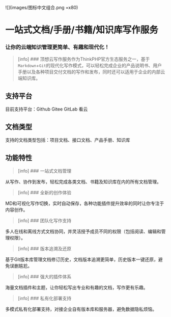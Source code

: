 ![](images/图标中文组合.png =x80)
# 一站式文档/手册/书籍/知识库写作服务
### 让你的云端知识管理更简单、有趣和现代化！

> [info] ### 顶想云写作服务作为ThinkPHP官方生态服务之一，基于`Markdown`+`Git`的现代化写作模式，可以轻松完成企业的产品说明书、用户手册以及各种项目交付文档的写作和发布，同时还可以适用于企业的内部云端知识库。

## 支持平台

目前支持平台：Github Gitee GitLab 看云

## 文档类型

支持的文档类型包括：项目文档、接口文档、产品手册、知识库

## 功能特性

>[info] ### 一站式文档管理

从写作、协作到发布，轻松完成各类文档、书籍及知识库在内的所有文档管理。

>[info] ### 全新的创作体验

MD和可视化写作切换，实时自动保存，各种功能插件提升效率的同时让你专注于内容创作。

>[info] ### 团队化写作支持

多人在线和离线方式文档协同，并灵活授予成员不同的权限（包括阅读、编辑和管理权限）。

>[info] ### 版本追溯及还原

基于Git版本库管理文档修订历史，文档版本追溯更简单，历史版本一键还原，避免误删尴尬。

>[info] ### 强大的插件体系

海量文档插件和主题，让你轻松写出专业和有趣的文档，写作更有乐趣。

>[info] ### 私有化部署支持

多模式私有化部署支持，对接企业自有版本库和服务器，避免数据隐私烦恼。
